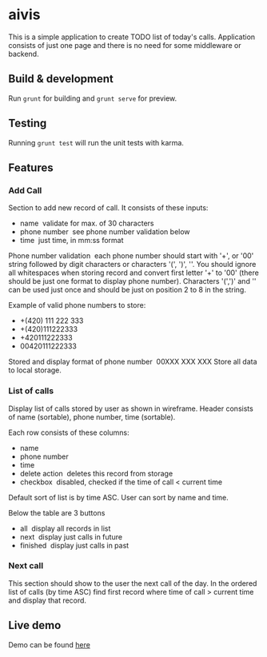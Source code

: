 # aivis

This is a simple application to create TODO list of today's calls. Application
consists of just one page and there is no need for some middleware or backend.

## Build & development

Run `grunt` for building and `grunt serve` for preview.

## Testing

Running `grunt test` will run the unit tests with karma.

## Features

### Add Call

Section to add new record of call. It consists of these inputs:

* name ­ validate for max. of 30 characters
* phone number ­ see phone number validation below
* time ­ just time, in mm:ss format

Phone number validation ­ each phone number should start with '+', or '00' string followed by
digit characters or characters '(', ')', '­'. You should ignore all whitespaces when storing
record and convert first letter '+' to '00' (there should be just one format to display phone
number). Characters '(',')' and '­' can be used just once and should be just on position 2 to 8
in the string.

Example of valid phone numbers to store:

* +(420) 111 222 333
* +(420)­111222333
* +420111222333
* 00420111222333

Stored and display format of phone number ­ 00XXX XXX XXX
Store all data to local storage.

### List of calls

Display list of calls stored by user as shown in wireframe.
Header consists of name (sortable), phone number, time (sortable).

Each row consists of these columns:

* name
* phone number
* time
* delete action ­ deletes this record from storage
* checkbox ­ disabled, checked if the time of call < current time

Default sort of list is by time ASC. User can sort by name and time.

Below the table are 3 buttons

* all ­ display all records in list
* next ­ display just calls in future
* finished ­ display just calls in past

### Next call

This section should show to the user the next call of the day.
In the ordered list of calls (by time ASC) find first record where time of call > current time and
display that record.

## Live demo
Demo can be found [here](http://labored-flame.surge.sh/#/)